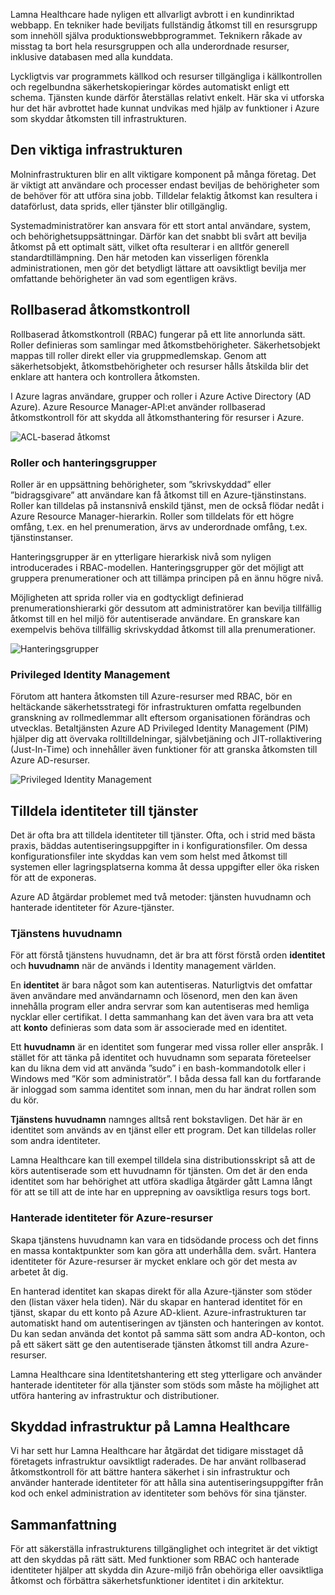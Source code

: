 Lamna Healthcare hade nyligen ett allvarligt avbrott i en kundinriktad webbapp. En tekniker hade beviljats fullständig åtkomst till en resursgrupp som innehöll själva produktionswebbprogrammet. Teknikern råkade av misstag ta bort hela resursgruppen och alla underordnade resurser, inklusive databasen med alla kunddata. 

Lyckligtvis var programmets källkod och resurser tillgängliga i källkontrollen och regelbundna säkerhetskopieringar kördes automatiskt enligt ett schema. Tjänsten kunde därför återställas relativt enkelt. Här ska vi utforska hur det här avbrottet hade kunnat undvikas med hjälp av funktioner i Azure som skyddar åtkomsten till infrastrukturen.

## <a name="criticality-of-infrastructure"></a>Den viktiga infrastrukturen

Molninfrastrukturen blir en allt viktigare komponent på många företag. Det är viktigt att användare och processer endast beviljas de behörigheter som de behöver för att utföra sina jobb. Tilldelar felaktig åtkomst kan resultera i dataförlust, data sprids, eller tjänster blir otillgänglig. 

Systemadministratörer kan ansvara för ett stort antal användare, system, och behörighetsuppsättningar. Därför kan det snabbt bli svårt att bevilja åtkomst på ett optimalt sätt, vilket ofta resulterar i en alltför generell standardtillämpning. Den här metoden kan visserligen förenkla administrationen, men gör det betydligt lättare att oavsiktligt bevilja mer omfattande behörigheter än vad som egentligen krävs.

## <a name="role-based-access-control"></a>Rollbaserad åtkomstkontroll

Rollbaserad åtkomstkontroll (RBAC) fungerar på ett lite annorlunda sätt. Roller definieras som samlingar med åtkomstbehörigheter. Säkerhetsobjekt mappas till roller direkt eller via gruppmedlemskap. Genom att säkerhetsobjekt, åtkomstbehörigheter och resurser hålls åtskilda blir det enklare att hantera och kontrollera åtkomsten.

I Azure lagras användare, grupper och roller i Azure Active Directory (AD Azure). Azure Resource Manager-API:et använder rollbaserad åtkomstkontroll för att skydda all åtkomsthantering för resurser i Azure.

![ACL-baserad åtkomst](../media-draft/ACL_Based_Access.png)

<!-- ![Role-based access control](../media-draft/Role_Based_Access.png)
 -->

### <a name="roles-and-management-groups"></a>Roller och hanteringsgrupper

Roller är en uppsättning behörigheter, som ”skrivskyddad” eller ”bidragsgivare” att användare kan få åtkomst till en Azure-tjänstinstans. Roller kan tilldelas på instansnivå enskild tjänst, men de också flödar nedåt i Azure Resource Manager-hierarkin. Roller som tilldelats för ett högre omfång, t.ex. en hel prenumeration, ärvs av underordnade omfång, t.ex. tjänstinstanser. 

Hanteringsgrupper är en ytterligare hierarkisk nivå som nyligen introducerades i RBAC-modellen. Hanteringsgrupper gör det möjligt att gruppera prenumerationer och att tillämpa principen på en ännu högre nivå.

Möjligheten att sprida roller via en godtyckligt definierad prenumerationshierarki gör dessutom att administratörer kan bevilja tillfällig åtkomst till en hel miljö för autentiserade användare. En granskare kan exempelvis behöva tillfällig skrivskyddad åtkomst till alla prenumerationer.

![Hanteringsgrupper](../media-draft/management_groups.png)

### <a name="privileged-identity-management"></a>Privileged Identity Management

Förutom att hantera åtkomsten till Azure-resurser med RBAC, bör en heltäckande säkerhetsstrategi för infrastrukturen omfatta regelbunden granskning av rollmedlemmar allt eftersom organisationen förändras och utvecklas. Betaltjänsten Azure AD Privileged Identity Management (PIM) hjälper dig att övervaka rolltilldelningar, självbetjäning och JIT-rollaktivering (Just-In-Time) och innehåller även funktioner för att granska åtkomsten till Azure AD-resurser.

![Privileged Identity Management](../media-draft/PIM_Dashboard.png)

## <a name="providing-identities-to-services"></a>Tilldela identiteter till tjänster

Det är ofta bra att tilldela identiteter till tjänster. Ofta, och i strid med bästa praxis, bäddas autentiseringsuppgifter in i konfigurationsfiler. Om dessa konfigurationsfiler inte skyddas kan vem som helst med åtkomst till systemen eller lagringsplatserna komma åt dessa uppgifter eller öka risken för att de exponeras.

Azure AD åtgärdar problemet med två metoder: tjänsten huvudnamn och hanterade identiteter för Azure-tjänster.

### <a name="service-principals"></a>Tjänstens huvudnamn

För att förstå tjänstens huvudnamn, det är bra att först förstå orden **identitet** och **huvudnamn** när de används i Identity management världen.

En **identitet** är bara något som kan autentiseras. Naturligtvis det omfattar även användare med användarnamn och lösenord, men den kan även innehålla program eller andra servrar som kan autentiseras med hemliga nycklar eller certifikat. I detta sammanhang kan det även vara bra att veta att **konto** definieras som data som är associerade med en identitet.

Ett **huvudnamn** är en identitet som fungerar med vissa roller eller anspråk. I stället för att tänka på identitet och huvudnamn som separata företeelser kan du likna dem vid att använda ”sudo” i en bash-kommandotolk eller i Windows med ”Kör som administratör”. I båda dessa fall kan du fortfarande är inloggad som samma identitet som innan, men du har ändrat rollen som du kör.

**Tjänstens huvudnamn** namnges alltså rent bokstavligen. Det här är en identitet som används av en tjänst eller ett program. Det kan tilldelas roller som andra identiteter. 

Lamna Healthcare kan till exempel tilldela sina distributionsskript så att de körs autentiserade som ett huvudnamn för tjänsten. Om det är den enda identitet som har behörighet att utföra skadliga åtgärder gått Lamna långt för att se till att de inte har en upprepning av oavsiktliga resurs togs bort.

### <a name="managed-identities-for-azure-resources"></a>Hanterade identiteter för Azure-resurser

Skapa tjänstens huvudnamn kan vara en tidsödande process och det finns en massa kontaktpunkter som kan göra att underhålla dem. svårt. Hantera identiteter för Azure-resurser är mycket enklare och gör det mesta av arbetet åt dig.

En hanterad identitet kan skapas direkt för alla Azure-tjänster som stöder den (listan växer hela tiden). När du skapar en hanterad identitet för en tjänst, skapar du ett konto på Azure AD-klient. Azure-infrastrukturen tar automatiskt hand om autentiseringen av tjänsten och hanteringen av kontot. Du kan sedan använda det kontot på samma sätt som andra AD-konton, och på ett säkert sätt ge den autentiserade tjänsten åtkomst till andra Azure-resurser.

Lamna Healthcare sina Identitetshantering ett steg ytterligare och använder hanterade identiteter för alla tjänster som stöds som måste ha möjlighet att utföra hantering av infrastruktur och distributioner.

## <a name="infrastructure-protection-at-lamna-healthcare"></a>Skyddad infrastruktur på Lamna Healthcare

Vi har sett hur Lamna Healthcare har åtgärdat det tidigare misstaget då företagets infrastruktur oavsiktligt raderades. De har använt rollbaserad åtkomstkontroll för att bättre hantera säkerhet i sin infrastruktur och använder hanterade identiteter för att hålla sina autentiseringsuppgifter från kod och enkel administration av identiteter som behövs för sina tjänster.

## <a name="summary"></a>Sammanfattning

För att säkerställa infrastrukturens tillgänglighet och integritet är det viktigt att den skyddas på rätt sätt. Med funktioner som RBAC och hanterade identiteter hjälper att skydda din Azure-miljö från obehöriga eller oavsiktliga åtkomst och förbättra säkerhetsfunktioner identitet i din arkitektur.